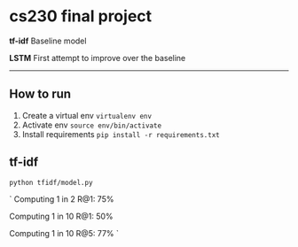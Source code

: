 # cs230 final project

**tf-idf** Baseline model

**LSTM** First attempt to improve over the baseline

---

## How to run
1. Create a virtual env
`virtualenv env`
2. Activate env
`source env/bin/activate`
3. Install requirements
`pip install -r requirements.txt`

## tf-idf
`python tfidf/model.py`

`
Computing 1 in 2 R@1: 75%

Computing 1 in 10 R@1: 50%

Computing 1 in 10 R@5: 77%
`
